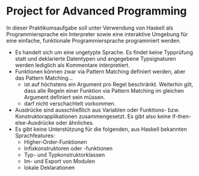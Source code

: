 # Project for Advanced Programming
In dieser Praktikumsaufgabe soll unter Verwendung von Haskell als Programmiersprache ein Interpreter sowie eine interaktive Umgebung für eine einfache, funktionale Programmiersprache programmiert werden.


*  Es handelt sich um eine ungetypte Sprache. Es findet keine Typprüfung statt und deklarierte Datentypen und angegebene Typsignaturen werden lediglich als Kommentare interpretiert.  
*  Funktionen können zwar via Pattern Matching definiert werden, aber das Pattern Matching...  
    * ist auf höchstens ein Argument pro Regel beschränkt. Weiterhin gilt, dass alle Regeln einer Funktion via Pattern Matching im gleichen Argument definiert sein müssen.  
    *  darf nicht verschachtelt vorkommen.
*  Ausdrücke sind ausschließlich aus Variablen oder Funktions- bzw. Konstruktorapplikationen zusammengesetzt. Es gibt also keine if-then-else-Ausdrücke oder ähnliches.  
*  Es gibt keine Unterstützung für die folgenden, aus Haskell bekannten Sprachfeatures:  
    *  Higher-Order-Funktionen  
    *  Infixkonstruktoren oder -funktionen  
    *  Typ- und Typkonstruktorklassen  
    *  Im- und Export von Modulen  
    *  lokale Deklarationen  